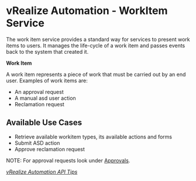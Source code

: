 # vRealize Automation - WorkItem Service

The work item service provides a standard way for services to present work items to users. It manages the life-cycle of a work item and passes events back to the system that created it.

**Work Item**

A work item represents a piece of work that must be carried out by an end user. Examples of work items are:
 * An approval request
 * A manual asd user action
 * Reclamation request

## Available Use Cases

 * Retrieve available workitem types, its available actions and forms
 * Submit ASD action
 * Approve reclamation request

NOTE: For approval requests look under [Approvals](../Approval).

*[vRealize Automation API Tips](../API%20Tips)*